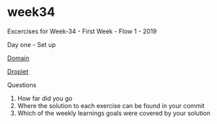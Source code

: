 # week34
Excercises for Week-34 - First Week - Flow 1 - 2019

Day one - Set up

[Domain](benjaminbajrami.dk)

[Droplet](benjaminbajrami.dk:8080)

Questions

1. How far did you go
2. Where the solution to each exercise can be found in your commit
3. Which of the weekly learnings goals were covered by your solution

## 



